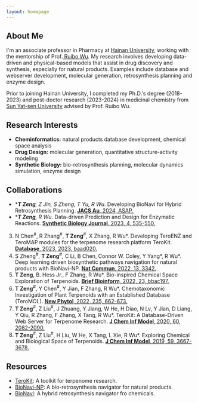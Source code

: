 ```yaml
---
layout: homepage
---
```


## About Me
I'm an associate professor in Pharmacy at <a href="https://www.hainanu.edu.cn/" target="_blank"> Hainan University</a>,
working with the mentorship of Prof.<a href="https://scholar.google.com/citations?user=_sYM_toAAAAJ&hl=en" target="_blank"> Ruibo Wu</a>. My research involves developing data-driven and physical-based models that assist in drug discovery and synthesis, especially for natural products. Examples include database and webserver development, molecular generation, retrosynthesis planning and enzyme design. 

Prior to joining Hainan University, I completed my Ph.D.'s degree (2018-2023) and post-doctor research (2023-2024) in medicinal chemistry from <a href="https://www.sysu.edu.cn/" target = "_blank"> Sun Yat-sen University</a> advised by Prof. Ruibo Wu.


## Research Interests
- **Cheminformatics:** natural products database development, chemical space analysis
- **Drug Design:** molecular generation, quantitative structure-activity modeling
- **Synthetic Biology:** bio-retrosynthesis planning, molecular dynamics simulation, enzyme design



## Collaborations

- **<strong>T Zeng</strong>, Z Jin, S Zheng, T Yu, R Wu*. Developing BioNavi for Hybrid Retrosynthesis Planning. <a href="https://pubs.acs.org/doi/10.1021/jacsau.4c00228" target="_blank"><strong>JACS Au</strong>, 2024, ASAP.</a>
- **<strong>T Zeng</strong>, R Wu*. Data-driven Prediction and Design for Enzymatic Reactions. <a href="https://synbioj.cip.com.cn/EN/10.12211/2096-8280.2022-066" target="_blank" ><strong>Synthetic Biology Journal</strong>. 2023, 4, 535-550. </a> 
3. N Chen<sup>#</sup>, R Zhang<sup>#</sup>, <strong>T Zeng</strong><sup>#</sup>, X Zhang, R Wu*. Developing TeroENZ and TeroMAP modules for the terpenome research platform TeroKit. <a href="https://academic.oup.com/database/article/doi/10.1093/database/baad020/7173549" target="_blank" ><strong>Database</strong>, 2023, 2023, baad020. </a>
4. S Zheng<sup>#</sup>, <strong>T Zeng</strong><sup>#</sup>, C Li, B Chen, Connor W. Coley, Y Yang*,  R Wu*. Deep learning driven biosynthetic pathways navigation for natural products with BioNavi-NP.  <a href="https://www.nature.com/articles/s41467-022-30970-9" target="_blank" ><strong>Nat Commun</strong>, 2022, 13, 3342. </a>
5. <strong>T Zeng</strong>,  B. Hess Jr.,  F Zhang, R Wu*. Bio-inspired Chemical Space Exploration of Terpenoids. <a href="https://doi.org/10.1093/bib/bbac197"  target="_blank"><strong>Brief Bioinform</strong>, 2022, 23, bbac197.</a>
6. <strong>T Zeng</strong><sup>#</sup>, Y Chen<sup>#</sup>, Y Jian, F Zhang, R Wu*. Chemotaxonomic Investigation of Plant Terpenoids with an Established Database (TeroMOL).  <a href="https://nph.onlinelibrary.wiley.com/doi/10.1111/nph.18133"  target="_blank"><strong>New Phytol</strong>, 2022, 235, 662-673.</a>
7. <strong>T Zeng</strong><sup>#</sup>, Z Liu<sup>#</sup>, J Zhuang, Y Jiang, W He, H Diao, N Lv, Y Jian, D Liang, Y Qiu, R Zhang, F Zhang, X Tang, R Wu*. TeroKit: A Database-Driven Web Server for Terpenome Research. <a href="https://pubs.acs.org/doi/10.1021/acs.jcim.0c00141" target="_blank"><strong>J Chem Inf Model</strong>, 2020, 60, 2082-2090.</a>
8. <strong>T Zeng</strong><sup>#</sup>, Z Liu<sup>#</sup>, H Liu, W He, X Tang, L Xie, R Wu*. Exploring Chemical and Biological Space of Terpenoids. <a href="https://pubs.acs.org/doi/10.1021/acs.jcim.9b00443" target="_blank"><strong>J Chem Inf Model</strong>, 2019, 59, 3667-3678.</a>

## Resources
- <a href="http://terokit.qmclab.com/" target="_blank">TeroKit</a>: A toolkit for terpenome research.
- <a href="http://biopathnavi.qmclab.com/" target="_blank">BioNavi-NP</a>: A bio-retrosynthesis navigator for natural products.
- <a href="http://biopathnavi.qmclab.com/bionavi/" target="_blank">BioNavi</a>: A hybrid retrosynthesis navigator fro chemicals.




